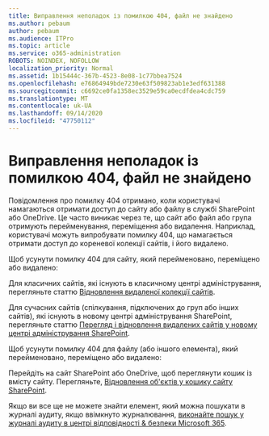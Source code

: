 ```yaml
---
title: Виправлення неполадок із помилкою 404, файл не знайдено
ms.author: pebaum
author: pebaum
ms.audience: ITPro
ms.topic: article
ms.service: o365-administration
ROBOTS: NOINDEX, NOFOLLOW
localization_priority: Normal
ms.assetid: 1b15444c-367b-4523-8e08-1c77bbea7524
ms.openlocfilehash: e76864949bde7230e63f509823ab1e3edf631388
ms.sourcegitcommit: c6692ce0fa1358ec3529e59ca0ecdfdea4cdc759
ms.translationtype: MT
ms.contentlocale: uk-UA
ms.lasthandoff: 09/14/2020
ms.locfileid: "47750112"
---
```

# <a name="troubleshoot-error-404-file-not-found"></a>Виправлення неполадок із помилкою 404, файл не знайдено

Повідомлення про помилку 404 отримано, коли користувачі намагаються отримати доступ до сайту або файлу в службі SharePoint або OneDrive. Це часто виникає через те, що сайт або файл або група отримують перейменування, переміщення або видалення. Наприклад, користувачі можуть випробувати помилку 404, що намагається отримати доступ до кореневої колекції сайтів, і його видалено.

Щоб усунути помилку 404 для сайту, який перейменовано, переміщено або видалено:

Для класичних сайтів, які існують в класичному центрі адміністрування, перегляньте статтю [Відновлення видаленої колекції сайтів](https://docs.microsoft.com/sharepoint/restore-deleted-site-collection).

Для сучасних сайтів (спілкування, підключених до груп або інших сайтів), які існують в новому центрі адміністрування SharePoint, перегляньте статтю [Перегляд і відновлення видалених сайтів у новому центрі адміністрування SharePoint](https://docs.microsoft.com/sharepoint/restore-deleted-site-collection).

Щоб усунути помилку 404 для файлу (або іншого елемента), який перейменовано, переміщено або видалено:

Перейдіть на сайт SharePoint або OneDrive, щоб переглянути кошик із вмісту сайту. Перегляньте, [Відновлення об'єктів у кошику сайту SharePoint](https://support.office.com/article/Restore-items-in-the-Recycle-Bin-of-a-SharePoint-site-6df466b6-55f2-4898-8d6e-c0dff851a0be#ID0EAADAAA=Online).

Якщо ви все ще не можете знайти елемент, який можна пошукати в журналі аудиту, якщо ввімкнуто журналювання, [виконайте пошук у журналі аудиту в центрі відповідності & безпеки Microsoft 365](https://docs.microsoft.com/microsoft-365/compliance/search-the-audit-log-in-security-and-compliance).
